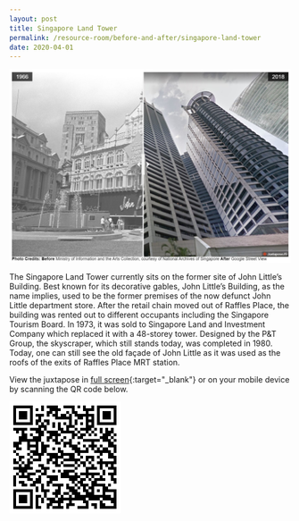 ```yaml
---
layout: post
title: Singapore Land Tower
permalink: /resource-room/before-and-after/singapore-land-tower
date: 2020-04-01
---
```


<img src="/images/before-after-image-singapore-land-tower.jpg" alt="before-after-image-singapore-land-tower"/>

The Singapore Land Tower currently sits on the former site of John Little’s Building. Best known for its decorative gables, John Little’s Building, as the name implies, used to be the former premises of the now defunct John Little department store. After the retail chain moved out of Raffles Place, the building was rented out to different occupants including the Singapore Tourism Board. In 1973, it was sold to Singapore Land and Investment Company which replaced it with a 48-storey tower. Designed by the P&T Group, the skyscraper, which still stands today, was completed in 1980. Today, one can still see the old façade of John Little as it was used as the roofs of the exits of Raffles Place MRT station.

View the juxtapose in [full screen](https://cdn.knightlab.com/libs/juxtapose/latest/embed/index.html?uid=55d734da-b339-11e9-b9b8-0edaf8f81e27){:target="_blank"} or on your mobile device by scanning the QR code below.

<img src="/images/qr-code-beforeafter-singapore-land-tower.png" alt="qr-beforeafter-singapore-land-tower" style="width:200px;" />
